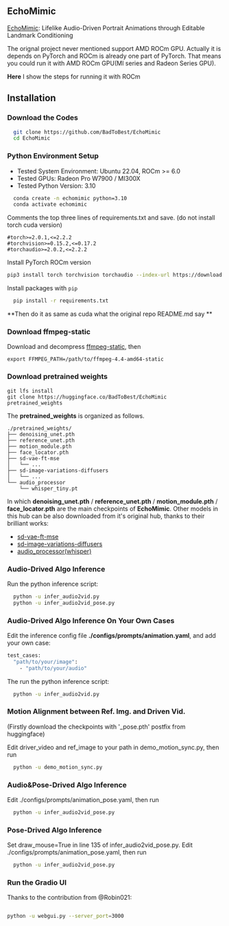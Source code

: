 ## EchoMimic

[EchoMimic](https://github.com/BadToBest/EchoMimic): Lifelike Audio-Driven Portrait Animations through Editable Landmark Conditioning

The orignal project never mentioned support AMD ROCm GPU. Actually it is depends on PyTorch and ROCm is already one part of PyTorch. That means you could run it with AMD ROCm GPU(MI series and Radeon Series GPU).

**Here** I show the steps for running it with ROCm

## Installation

### Download the Codes

```bash
  git clone https://github.com/BadToBest/EchoMimic
  cd EchoMimic
```

### Python Environment Setup

- Tested System Environment: Ubuntu 22.04, ROCm >= 6.0
- Tested GPUs: Radeon Pro W7900 / MI300X
- Tested Python Version: 3.10

```bash
  conda create -n echomimic python=3.10
  conda activate echomimic
```

Comments the top three lines of requirements.txt and save. (do not install torch cuda version)
```
#torch>=2.0.1,<=2.2.2
#torchvision>=0.15.2,<=0.17.2
#torchaudio>=2.0.2,<=2.2.2
```

Install PyTorch ROCm version
```bash
pip3 install torch torchvision torchaudio --index-url https://download.pytorch.org/whl/rocm6.1
```

Install packages with `pip`
```bash
  pip install -r requirements.txt
```

**Then do it as same as cuda what the original repo README.md say **

### Download ffmpeg-static
Download and decompress [ffmpeg-static](https://www.johnvansickle.com/ffmpeg/old-releases/ffmpeg-4.4-amd64-static.tar.xz), then
```
export FFMPEG_PATH=/path/to/ffmpeg-4.4-amd64-static
```

### Download pretrained weights

```shell
git lfs install
git clone https://huggingface.co/BadToBest/EchoMimic pretrained_weights
```

The **pretrained_weights** is organized as follows.

```
./pretrained_weights/
├── denoising_unet.pth
├── reference_unet.pth
├── motion_module.pth
├── face_locator.pth
├── sd-vae-ft-mse
│   └── ...
├── sd-image-variations-diffusers
│   └── ...
└── audio_processor
    └── whisper_tiny.pt
```

In which **denoising_unet.pth** / **reference_unet.pth** / **motion_module.pth** / **face_locator.pth** are the main checkpoints of **EchoMimic**. Other models in this hub can be also downloaded from it's original hub, thanks to their brilliant works:
- [sd-vae-ft-mse](https://huggingface.co/stabilityai/sd-vae-ft-mse)
- [sd-image-variations-diffusers](https://huggingface.co/lambdalabs/sd-image-variations-diffusers)
- [audio_processor(whisper)](https://openaipublic.azureedge.net/main/whisper/models/65147644a518d12f04e32d6f3b26facc3f8dd46e5390956a9424a650c0ce22b9/tiny.pt)

### Audio-Drived Algo Inference 
Run the python inference script:

```bash
  python -u infer_audio2vid.py
  python -u infer_audio2vid_pose.py
```

### Audio-Drived Algo Inference On Your Own Cases 

Edit the inference config file **./configs/prompts/animation.yaml**, and add your own case:

```bash
test_cases:
  "path/to/your/image":
    - "path/to/your/audio"
```

The run the python inference script:
```bash
  python -u infer_audio2vid.py
```

### Motion Alignment between Ref. Img. and Driven Vid.

(Firstly download the checkpoints with '_pose.pth' postfix from huggingface)

Edit driver_video and ref_image to your path in demo_motion_sync.py, then run
```bash
  python -u demo_motion_sync.py
```

### Audio&Pose-Drived Algo Inference
Edit ./configs/prompts/animation_pose.yaml, then run
```bash
  python -u infer_audio2vid_pose.py
```

### Pose-Drived Algo Inference
Set draw_mouse=True in line 135 of infer_audio2vid_pose.py. Edit ./configs/prompts/animation_pose.yaml, then run
```bash
  python -u infer_audio2vid_pose.py
```

### Run the Gradio UI

Thanks to the contribution from @Robin021:

```bash

python -u webgui.py --server_port=3000

```
